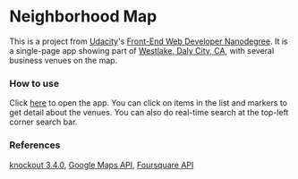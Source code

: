 # Neighborhood Map
This is a project from [Udacity](https://www.udacity.com)'s [Front-End Web Developer Nanodegree](https://www.udacity.com/course/front-end-web-developer-nanodegree--nd001). It is a single-page app showing part of [Westlake, Daly City, CA](https://www.google.com/maps/place/Westlake,+Daly+City,+CA/@37.6848,-122.5207309,13z/data=!3m1!4b1!4m2!3m1!1s0x808f7c7b4d80500d:0xf7130902f83d2a52), with several business venues on the map.
### How to use
Click [here](http://dbhkhk.github.io/neighborhood-map/) to open the app.
You can click on items in the list and markers to get detail about the venues.
You can also do real-time search at the top-left corner search bar.
### References
[knockout 3.4.0](http://knockoutjs.com/), 
[Google Maps API](https://developers.google.com/maps/documentation/javascript/tutorial), 
[Foursquare API](https://developer.foursquare.com/start/search)